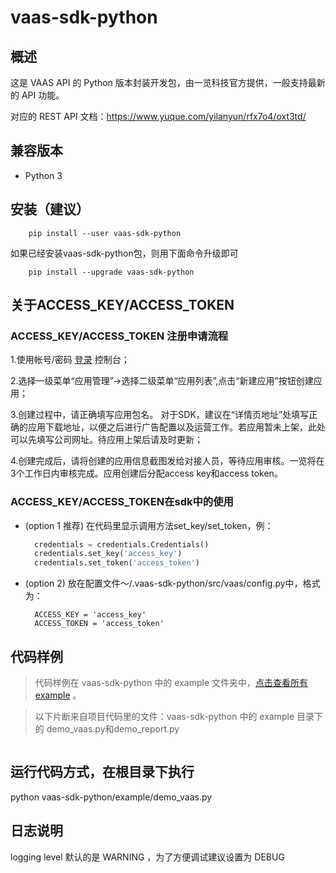 # vaas-sdk-python

## 概述

这是 VAAS API 的 Python 版本封装开发包，由一览科技官方提供，一般支持最新的 API 功能。

对应的 REST API 文档：<https://www.yuque.com/yilanyun/rfx7o4/oxt3td/>

## 兼容版本

+ Python 3

## 安装（建议）

```
    pip install --user vaas-sdk-python
```

如果已经安装vaas-sdk-python包，则用下面命令升级即可

```
    pip install --upgrade vaas-sdk-python
```

## 关于ACCESS_KEY/ACCESS_TOKEN

### ACCESS_KEY/ACCESS_TOKEN 注册申请流程

1.使用帐号/密码 [登录](https://yuncms.yilan.tv/admin/default/login) 控制台；

2.选择一级菜单“应用管理”->选择二级菜单“应用列表”,点击“新建应用”按钮创建应用；

3.创建过程中，请正确填写应用包名。 对于SDK，建议在“详情页地址”处填写正确的应用下载地址，以便之后进行广告配置以及运营工作。若应用暂未上架，此处可以先填写公司网址。待应用上架后请及时更新；

4.创建完成后，请将创建的应用信息截图发给对接人员，等待应用审核。一览将在3个工作日内审核完成。应用创建后分配access key和access token。

### ACCESS_KEY/ACCESS_TOKEN在sdk中的使用

- (option 1 推荐) 在代码里显示调用方法set_key/set_token，例：
  ```python
    credentials = credentials.Credentials()
    credentials.set_key('access_key')
    credentials.set_token('access_token')
  ```

- (option 2) 放在配置文件～/.vaas-sdk-python/src/vaas/config.py中，格式为：
  ```
    ACCESS_KEY = 'access_key'
    ACCESS_TOKEN = 'access_token'
  ```

## 代码样例

> 代码样例在 vaas-sdk-python 中的 example 文件夹中，[点击查看所有 example](https://github.com/yilanyun/vaas-sdk-python/tree/main/example) 。

> 以下片断来自项目代码里的文件：vaas-sdk-python 中的 example 目录下的 demo_vaas.py和demo_report.py

```

```

## 运行代码方式，在根目录下执行

python vaas-sdk-python/example/demo_vaas.py

## 日志说明

logging level 默认的是 WARNING ，为了方便调试建议设置为 DEBUG